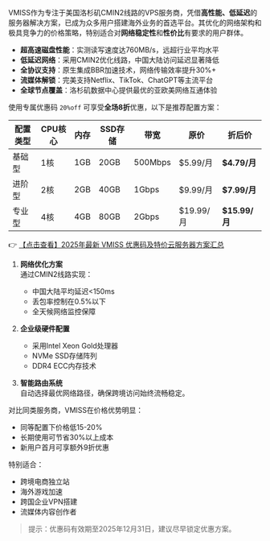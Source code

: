 
VMISS作为专注于美国洛杉矶CMIN2线路的VPS服务商，凭借**高性能、低延迟**的服务器解决方案，已成为众多用户搭建海外业务的首选平台。其优化的网络架构和极具竞争力的价格策略，特别适合对**网络稳定性**和**性价比**有要求的用户群体。


- **超高速磁盘性能**：实测读写速度达760MB/s，远超行业平均水平
- **低延迟网络**：采用CMIN2优化线路，中国大陆访问延迟显著降低
- **全协议支持**：原生集成BBR加速技术，网络传输效率提升30%+
- **流媒体解锁**：完美支持Netflix、TikTok、ChatGPT等主流平台
- **全球节点覆盖**：洛杉矶数据中心提供最优的亚欧美网络互通体验


使用专属优惠码 `20%off` 可享受**全场8折**优惠，以下是推荐配置方案：

| 配置类型 | CPU核心 | 内存 | SSD存储 | 带宽 | 原价 | 折后价 |
|---------|--------|------|--------|------|------|-------|
| 基础型 | 1核 | 1GB | 20GB | 500Mbps | $5.99/月 | **$4.79/月** |
| 进阶型 | 2核 | 2GB | 40GB | 1Gbps | $9.99/月 | **$7.99/月** |
| 专业型 | 4核 | 4GB | 80GB | 2Gbps | $19.99/月 | **$15.99/月** |

👉 [【点击查看】2025年最新 VMISS 优惠码及特价云服务器方案汇总](https://bit.ly/Vmiss)


1. **网络优化方案**  
   通过CMIN2线路实现：
   - 中国大陆平均延迟<150ms
   - 丢包率控制在0.5%以下
   - 全天候网络监控保障

2. **企业级硬件配置**  
   - 采用Intel Xeon Gold处理器
   - NVMe SSD存储阵列
   - DDR4 ECC内存技术

3. **智能路由系统**  
   自动选择最优网络路径，确保跨境访问始终流畅稳定。


对比同类服务商，VMISS在价格优势明显：
- 同等配置下价格低15-20%
- 长期使用可节省30%以上成本
- 新用户首月可享额外9折优惠

特别适合：
- 跨境电商独立站
- 海外游戏加速
- 跨国企业VPN搭建
- 流媒体内容创作者

> 提示：优惠码有效期至2025年12月31日，建议尽早锁定优惠方案。
